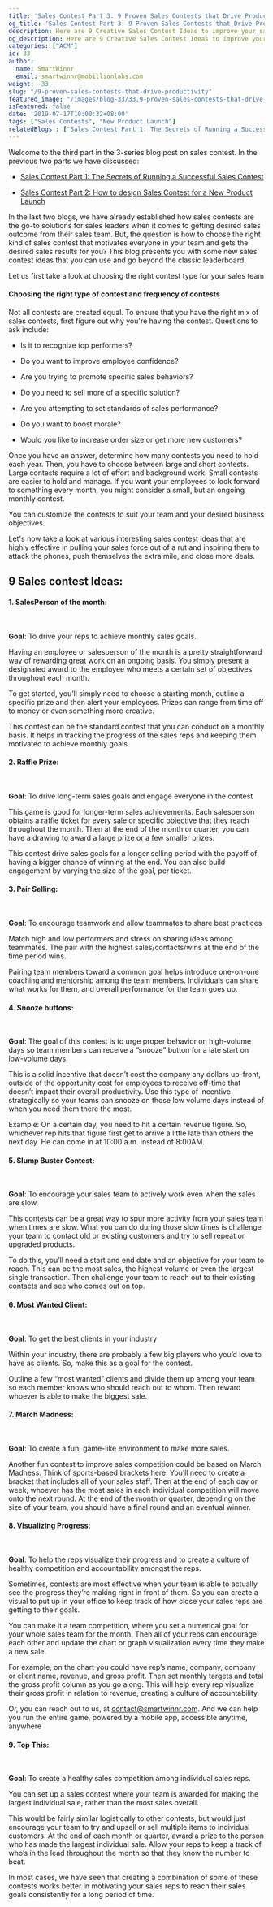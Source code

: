 ```yaml
---
title: 'Sales Contest Part 3: 9 Proven Sales Contests that Drive Productivity'
og_title: 'Sales Contest Part 3: 9 Proven Sales Contests that Drive Productivity'
description: Here are 9 Creative Sales Contest Ideas to improve your sales Performance and Productivity of your Team.
og_description: Here are 9 Creative Sales Contest Ideas to improve your sales Performance and Productivity of your Team.
categories: ["ACM"]
id: 33
author:
  name: SmartWinnr
  email: smartwinnr@mobillionlabs.com
weight: -33
slug: "/9-proven-sales-contests-that-drive-productivity"
featured_image: "/images/blog-33/33.9-proven-sales-contests-that-drive-productivity.jpg"
isFeatured: false
date: '2019-07-17T10:00:32+08:00'
tags: ["Sales Contests", "New Product Launch"]
relatedBlogs : ["Sales Contest Part 1: The Secrets of Running a Successful Sales Contest", "23 Sales incentive ideas to keep your sales team motivated", "Sales Contest Part 2: How to design Sales Contest for a New Product Launch"]
---
```


Welcome to the third part in the 3-series blog post on sales contest. In the previous two parts we have discussed:

* [Sales Contest Part 1: The Secrets of Running a Successful Sales Contest](https://www.smartwinnr.com/post/secrets-of-running-successful-sales-contest/)

* [Sales Contest Part 2: How to design Sales Contest for a New Product Launch](https://www.smartwinnr.com/post/design-sales-contest-for--new-product-launch/)

In the last two blogs, we have already established how sales contests are the go-to solutions for sales leaders when it comes to getting desired sales outcome from their sales team. 
But, the question is how to choose the right kind of sales contest that motivates everyone in your team and gets the desired sales results for you? This blog presents you with some new sales contest ideas that you can use and go beyond the classic leaderboard.

Let us first take a look at choosing the right contest type for your sales team

#### **Choosing the right type of contest and frequency of contests**

Not all contests are created equal. To ensure that you have the right mix of sales contests, first  figure out why you're having the contest. Questions to ask include:

* Is it to recognize top performers?

* Do you want to improve employee confidence?

* Are you trying to promote specific sales behaviors?

* Do you need to sell more of a specific solution?

* Are you attempting to set standards of sales performance?

* Do you want to boost morale?

* Would you like to increase order size or get more new customers?

Once you have an answer, determine how many contests you need to hold each year. Then, 
you have to choose between large and short contests. Large contests require a lot of effort and background work. Small contests are easier to hold and manage.
If you want your employees to look forward to something every month, you might consider a small, but an ongoing monthly contest. 
 
You can customize the contests to suit your team and your desired business objectives.

Let's now take a look at various interesting sales contest ideas that are highly effective in pulling your sales force out of a rut and inspiring them to attack the phones, push themselves the extra mile, and close more deals.

## 9 Sales contest Ideas:

#### **1. SalesPerson of the month**:
<br>
<img alt="" src="/images/blog-33/analytics-2697949_1920.jpg" class="ml-padding-top0 ml-padding-bottom0">

**Goal**: To drive your reps to achieve monthly sales goals.

Having an employee or salesperson of the month is a pretty straightforward way of rewarding great work on an ongoing basis. You simply present a designated award to the employee who meets a certain set of objectives throughout each month.

To get started, you’ll simply need to choose a starting month, outline a specific prize and then alert your employees. Prizes can range from time off to money or even something more creative.

This contest can be the standard contest that you can conduct on a monthly basis. It helps in tracking the progress of the sales reps and keeping them motivated to achieve monthly goals.

#### **2. Raffle Prize**:
<br>
<img alt="" src="/images/blog-33/doors-1767563_1920.jpg" class="ml-padding-top0 ml-padding-bottom0">

**Goal**: To drive long-term sales goals and engage everyone in the contest
 
This game is good for longer-term sales achievements. Each salesperson obtains a raffle ticket for every sale or specific objective that they reach throughout the month. Then at the end of the month or quarter, you can have a drawing to award a large prize or a few smaller prizes.
 
This contest drive sales goals for a longer selling period with the payoff of having a bigger chance of winning at the end. You can also build engagement by varying the size of the goal, per ticket.

#### **3. Pair Selling**:
<br>
<img alt="" src="/images/blog-33/action-3435773_1920.jpg" class="ml-padding-top0 ml-padding-bottom0">

**Goal**: To encourage teamwork and allow teammates to share best practices
 
Match high and low performers and stress on sharing ideas among teammates. The pair with the highest sales/contacts/wins at the end of the time period wins.
 
Pairing team members toward a common goal helps introduce one-on-one coaching and mentorship among the team members. Individuals can share what works for them, and overall performance for the team goes up.

#### **4. Snooze buttons**:
<br>
<img alt="" src="/images/blog-33/data-analytics-3695005_1920.jpg" class="ml-padding-top0 ml-padding-bottom0">

**Goal**: The goal of this contest is to urge proper behavior on high-volume days so team members can receive a “snooze” button for a late start on low-volume days.
 
This is a solid incentive that doesn’t cost the company any dollars up-front, outside of the opportunity cost for employees to receive off-time that doesn’t impact their overall productivity. Use this type of incentive strategically so your teams can snooze on those low volume days instead of when you need them there the most. 
 
Example: On a certain day, you need to hit a certain revenue figure. So, whichever rep hits that figure first get to arrive a little late than others the next day. He can come in at 10:00 a.m. instead of 8:00AM.

#### **5. Slump Buster Contest**:
<br>
<img alt="" src="/images/blog-33/business-man-1176006_1920.jpg" class="ml-padding-top0 ml-padding-bottom0">

**Goal**: To encourage your sales team to actively work even when the sales are slow.

This contests can be a great way to spur more activity from your sales team when times are slow. What you can do during those slow times is challenge your team to contact old or existing customers and try to sell repeat or upgraded products.

To do this, you’ll need a start and end date and an objective for your team to reach. This can be the most sales, the highest volume or even the largest single transaction. Then challenge your team to reach out to their existing contacts and see who comes out on top.

#### **6. Most Wanted Client**:
<br>
<img alt="" src="/images/blog-33/agreement-3489902_1920.jpg" class="ml-padding-top0 ml-padding-bottom0">

**Goal**: To get the best clients in your industry

Within your industry, there are probably a few big players who you’d love to have as clients. So, make this as a goal for the contest.

Outline a few “most wanted” clients and divide them up among your team so each member knows who should reach out to whom. Then reward whoever is able to make the biggest sale.

#### **7. March Madness**:
<br>
<img alt="" src="/images/blog-33/adult-2449725_1920.jpg" class="ml-padding-top0 ml-padding-bottom0">

**Goal**: To create a fun, game-like environment to make more sales.
 
Another fun contest to improve sales competition could be based on March Madness. Think of sports-based brackets here. You’ll need to create a bracket that includes all of your sales staff. Then at the end of each day or week, whoever has the most sales in each individual competition will move onto the next round. At the end of the month or quarter, depending on the size of your team, you should have a final round and an eventual winner.

#### **8. Visualizing Progress**:
<br>
<img alt="" src="/images/blog-33/analytics-3291738_1920.jpg" class="ml-padding-top0 ml-padding-bottom0">

**Goal**: To help the reps visualize their progress and to create a culture of healthy competition and accountability amongst the reps.
 
Sometimes, contests are most effective when your team is able to actually see the progress they’re making right in front of them. So you can create a visual to put up in your office to keep track of how close your sales reps are getting to their goals.
 
You can make it a team competition, where you set a numerical goal for your whole sales team for the month. Then all of your reps can encourage each other and update the chart or graph visualization every time they make a new sale.
 
For example, on the chart you could have rep’s name, company, company or client name, revenue, and gross profit. Then set monthly targets and total the gross profit column as you go along. This will help every rep visualize their gross profit in relation to revenue, creating a culture of accountability.

Or, you can reach out to us, at contact@smartwinnr.com. And we can help you run the entire game, powered by a mobile app, accessible anytime, anywhere

#### **9. Top This**:
<br>
<img alt="" src="/images/blog-33/winner-1019835_1920.jpg" class="ml-padding-top0 ml-padding-bottom0">

**Goal**: To create a healthy sales competition among individual sales reps.
 
You can set up a sales contest where your team is awarded for making the largest individual sale, rather than the most sales overall.

This would be fairly similar logistically to other contests, but would just encourage your team to try and upsell or sell multiple items to individual customers. At the end of each month or quarter, award a prize to the person who has made the largest individual sale. Allow your reps to keep a track of who’s in the lead throughout the month so that they know the number to beat.

In most cases, we have seen that creating a combination of some of these contests works better in motivating your sales reps to reach their sales goals consistently for a long period of time.
